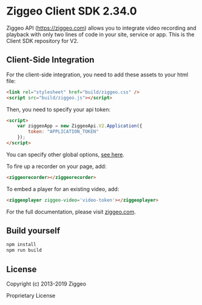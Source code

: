# Ziggeo Client SDK 2.34.0


Ziggeo API (https://ziggeo.com) allows you to integrate video recording and playback with only
two lines of code in your site, service or app. This is the Client SDK repository for V2.


## Client-Side Integration

For the client-side integration, you need to add these assets to your html file:

```html 
<link rel="stylesheet" href="build/ziggeo.css" /> 
<script src="build/ziggeo.js"></script> 
```

Then, you need to specify your api token:
```html 
<script>
	var ziggeoApp = new ZiggeoApi.V2.Application({
		token: "APPLICATION_TOKEN"
	}); 
</script>
```

You can specify other global options, [see here](https://ziggeo.com/docs).

To fire up a recorder on your page, add:
```html 
<ziggeorecorder></ziggeorecorder> 
``` 

To embed a player for an existing video, add:
```html 
<ziggeoplayer ziggeo-video='video-token'></ziggeoplayer> 
``` 

For the full documentation, please visit [ziggeo.com](https://ziggeo.com/docs).


## Build yourself

```bash
npm install
npm run build
```


## License

Copyright (c) 2013-2019 Ziggeo
 
Proprietary License
